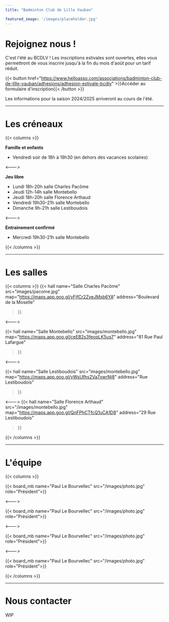 ```yaml
---
title: "Badminton Club de Lille Vauban"

featured_image: '/images/placeholder.jpg'
---
```

# Rejoignez nous !

C'est l'été au BCDLV ! Les inscriptions estivales sont ouvertes, elles vous permettront de vous inscrire jusqu'à la fin du mois d'août pour un tarif réduit.

{{< button href="https://www.helloasso.com/associations/badminton-club-de-lille-vauban/adhesions/adhesion-estivale-bcdlv" >}}Accéder au formulaire d'inscription{{< /button >}}

Les informations pour la saison 2024/2025 arriveront au cours de l'été.

---

# Les créneaux

{{< columns >}}

<b>Famille et enfants</b>
<ul>
    <li>Vendredi soir de 18h à 19h30 (en dehors des vacances scolaires)</li>
</ul>
<--->

<b>Jeu libre</b>
<ul>
    <li>Lundi 18h-20h salle Charles Pacôme</li>
    <li>Jeudi 12h-14h salle Montebello</li>
    <li>Jeudi 18h-20h salle Florence Arthaud</li>
    <li>Vendredi 19h30-21h salle Montebello</li>
    <li>Dimanche 9h-21h salle Lestiboudois</li>
</ul>
<--->

<b>Entrainement confirmé</b>
<ul>
    <li>Mercredi 19h30-21h salle Montebello</li>
</ul>
{{< /columns >}}

---

# Les salles

{{< columns >}}
{{< hall
    name="Salle Charles Pacôme"
    src="images/pacome.jpg"
    map="https://maps.app.goo.gl/yFjfCr2ZveJMxb6YA"
    address="Boulevard de la Moselle"
>}}

<--->

{{< hall
    name="Salle Montebello" 
    src="images/montebello.jpg"
    map="https://maps.app.goo.gl/ceEB2s3feoqLK5us7"
    address="81 Rue Paul Lafargue"
>}}

<--->

{{< hall
    name="Salle Lestiboudois" 
    src="images/montebello.jpg"
    map="https://maps.app.goo.gl/yWsUfhs2Va7xwrNj8"
    address="Rue Lestiboudois"
>}}

<--->
{{< hall
    name="Salle Florence Arthaud"
    src="/images/montebello.jpg"
    map="https://maps.app.goo.gl/QnFPhCTfcQ1uCA1D8"
    address="29 Rue Lestiboudois"
>}}

{{< /columns >}}

---

# L'équipe

{{< columns >}}

{{< board_mb name="Paul Le Bourvellec" src="/images/photo.jpg" role="Président">}}

<--->

{{< board_mb name="Paul Le Bourvellec" src="/images/photo.jpg" role="Président">}}

<--->

{{< board_mb name="Paul Le Bourvellec" src="/images/photo.jpg" role="Président">}}

<--->

{{< board_mb name="Paul Le Bourvellec" src="/images/photo.jpg" role="Président">}}

{{< /columns >}}


---

# Nous contacter

WIP